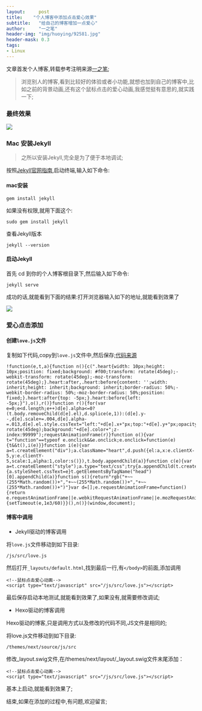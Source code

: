 ```yaml
---
layout:     post
title:    "个人博客中添加点击爱心效果"
subtitle:   "给自己的博客增加一点爱心"
author:     "一之笔"
header-img: "img/huoying/92581.jpg"
header-mask: 0.3
tags:
- Linux
---
```


文章首发个人博客,转载参考注明来源[一之笔](https://yizibi.github.io/);

> 浏览别人的博客,看到比较好的体验或者小功能,就想也加到自己的博客中,比如之前的背景动画,还有这个鼠标点击的爱心动画,我感觉挺有意思的,就实践一下;

### 最终效果

![](http://yizhibi.6chemical.com/loveanimation.gif?imageMogr2/thumbnail/!70p)


### Mac 安装Jekyll

> 之所以安装Jekyll,完全是为了便于本地调试;

按照[Jekyll官网指南](https://jekyllcn.com/docs/quickstart/),启动终端,输入如下命令:

#### mac安装

`gem install jekyll`

如果没有权限,就用下面这个:

`sudo gem install jekyll`

查看Jekyll版本

`jekyll --version`

#### 启动Jekyll

首先 cd 到你的个人博客根目录下,然后输入如下命令:

`jekyll serve`

成功的话,就能看到下面的结果:打开浏览器输入如下的地址,就能看到效果了

![](http://yizhibi.6chemical.com/1539836194.png?imageMogr2/thumbnail/!70p)

### 爱心点击添加

#### 创建`love.js`文件

复制如下代码,copy到`love.js`文件中,然后保存;[代码来源](https://asdfv1929.github.io/2018/01/26/click-love/)

```JS
!function(e,t,a){function n(){c(".heart{width: 10px;height: 10px;position: fixed;background: #f00;transform: rotate(45deg);-webkit-transform: rotate(45deg);-moz-transform: rotate(45deg);}.heart:after,.heart:before{content: '';width: inherit;height: inherit;background: inherit;border-radius: 50%;-webkit-border-radius: 50%;-moz-border-radius: 50%;position: fixed;}.heart:after{top: -5px;}.heart:before{left: -5px;}"),o(),r()}function r(){for(var e=0;e<d.length;e++)d[e].alpha<=0?(t.body.removeChild(d[e].el),d.splice(e,1)):(d[e].y--,d[e].scale+=.004,d[e].alpha-=.013,d[e].el.style.cssText="left:"+d[e].x+"px;top:"+d[e].y+"px;opacity:"+d[e].alpha+";transform:scale("+d[e].scale+","+d[e].scale+") rotate(45deg);background:"+d[e].color+";z-index:99999");requestAnimationFrame(r)}function o(){var t="function"==typeof e.onclick&&e.onclick;e.onclick=function(e){t&&t(),i(e)}}function i(e){var a=t.createElement("div");a.className="heart",d.push({el:a,x:e.clientX-5,y:e.clientY-5,scale:1,alpha:1,color:s()}),t.body.appendChild(a)}function c(e){var a=t.createElement("style");a.type="text/css";try{a.appendChild(t.createTextNode(e))}catch(t){a.styleSheet.cssText=e}t.getElementsByTagName("head")[0].appendChild(a)}function s(){return"rgb("+~~(255*Math.random())+","+~~(255*Math.random())+","+~~(255*Math.random())+")"}var d=[];e.requestAnimationFrame=function(){return e.requestAnimationFrame||e.webkitRequestAnimationFrame||e.mozRequestAnimationFrame||e.oRequestAnimationFrame||e.msRequestAnimationFrame||function(e){setTimeout(e,1e3/60)}}(),n()}(window,document);
```

#### 博客中调用

* Jekyll驱动的博客调用

将`love.js`文件移动到如下目录:

`/js/src/love.js`

然后打开`_layouts/default.html`,找到最后一行,有`</body>`的前面,添加调用

```JS
<!--鼠标点击爱心动画-->
<script type="text/javascript" src="/js/src/love.js"></script>
```
最后保存启动本地测试,就能看到效果了,如果没有,就需要修改调试;

* Hexo驱动的博客调用

Hexo驱动的博客,只是调用方式以及修改的代码不同,JS文件是相同的;

将love.js文件移动到如下目录:

`/themes/next/source/js/src`

修改_layout.swig文件,在/themes/next/layout/_layout.swig文件末尾添加：

```JS
<!--鼠标点击爱心动画-->
<script type="text/javascript" src="/js/src/love.js"></script>
```
基本上启动,就能看到效果了;

结束,如果在添加的过程中,有问题,欢迎留言;
